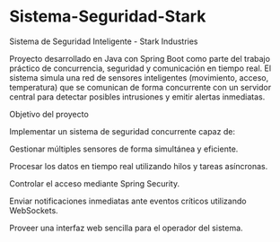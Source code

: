 # Sistema-Seguridad-Stark
Sistema de Seguridad Inteligente - Stark Industries

Proyecto desarrollado en Java con Spring Boot como parte del trabajo práctico de concurrencia, seguridad y comunicación en tiempo real.
El sistema simula una red de sensores inteligentes (movimiento, acceso, temperatura) que se comunican de forma concurrente con un servidor central para detectar posibles intrusiones y emitir alertas inmediatas.

Objetivo del proyecto

Implementar un sistema de seguridad concurrente capaz de:

Gestionar múltiples sensores de forma simultánea y eficiente.

Procesar los datos en tiempo real utilizando hilos y tareas asíncronas.

Controlar el acceso mediante Spring Security.

Enviar notificaciones inmediatas ante eventos críticos utilizando WebSockets.

Proveer una interfaz web sencilla para el operador del sistema.

